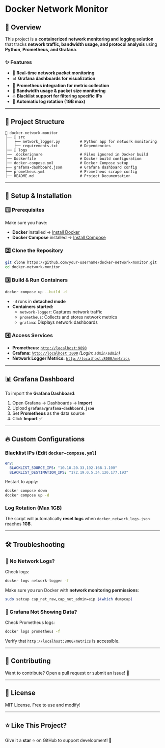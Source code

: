 # Docker Network Monitor

## 📌 Overview
This project is a **containerized network monitoring and logging solution** that tracks **network traffic, bandwidth usage, and protocol analysis** using **Python, Prometheus, and Grafana**.

### **✨ Features**
- 🚀 **Real-time network packet monitoring**
- 📊 **Grafana dashboards for visualization**
- 📡 **Prometheus integration for metric collection**
- 📡 **Bandwidth usage & packet size monitoring**
- 🔥 **Blacklist support for filtering specific IPs**
- 🔄 **Automatic log rotation (1GB max)**

---

## 📂 **Project Structure**
```
📁 docker-network-monitor
│── 📂 src
│   ├── network_logger.py         # Python app for network monitoring
│   ├── requirements.txt          # Dependencies
│── 📂 logs
│── .dockerignore                 # Files ignored in Docker build
│── Dockerfile                    # Docker build configuration
│── docker-compose.yml            # Docker Compose setup
├── grafana-dashboard.json        # Grafana dashboard config
├── prometheus.yml                # Prometheus scrape config
│── README.md                     # Project Documentation
```

---

## 🚀 **Setup & Installation**
### **1️⃣ Prerequisites**
Make sure you have:
- **Docker** installed → [Install Docker](https://docs.docker.com/get-docker/)
- **Docker Compose** installed → [Install Compose](https://docs.docker.com/compose/install/)

### **2️⃣ Clone the Repository**
```bash
git clone https://github.com/your-username/docker-network-monitor.git
cd docker-network-monitor
```

### **3️⃣ Build & Run Containers**
```bash
docker compose up --build -d
```
- `-d` runs in **detached mode**
- **Containers started:**
  - `network-logger`: Captures network traffic
  - `prometheus`: Collects and stores network metrics
  - `grafana`: Displays network dashboards

### **4️⃣ Access Services**
- **Prometheus:** [`http://localhost:9090`](http://localhost:9090)
- **Grafana:** [`http://localhost:3000`](http://localhost:3000) *(Login: `admin/admin`)*
- **Network Logger Metrics:** [`http://localhost:8000/metrics`](http://localhost:8000/metrics)

---

## 📊 **Grafana Dashboard**
To import the **Grafana Dashboard**:
1. Open Grafana → Dashboards → **Import**
2. Upload **`grafana/grafana-dashboard.json`**
3. Set **Prometheus** as the data source
4. Click **Import** ✅

---

## 🔥 **Custom Configurations**
### **Blacklist IPs** (Edit `docker-compose.yml`)
```yaml
env:
  BLACKLIST_SOURCE_IPS: "10.10.20.33,192.168.1.100"
  BLACKLIST_DESTINATION_IPS: "172.19.0.5,34.120.177.193"
```
Restart to apply:
```bash
docker compose down
docker compose up -d
```

### **Log Rotation (Max 1GB)**
The script will automatically **reset logs** when `docker_network_logs.json` reaches **1GB**.

---

## 🛠 **Troubleshooting**
### **🔹 No Network Logs?**
Check logs:
```bash
docker logs network-logger -f
```
Make sure you run Docker with **network monitoring permissions**:
```bash
sudo setcap cap_net_raw,cap_net_admin=eip $(which dumpcap)
```

### **🔹 Grafana Not Showing Data?**
Check Prometheus logs:
```bash
docker logs prometheus -f
```
Verify that `http://localhost:8000/metrics` is accessible.

---

## 🚀 **Contributing**
Want to contribute? Open a pull request or submit an issue! 🚀

---

## 📜 **License**
MIT License. Free to use and modify!

---

## ⭐ **Like This Project?**
Give it a **star** ⭐ on GitHub to support development! 🙌

